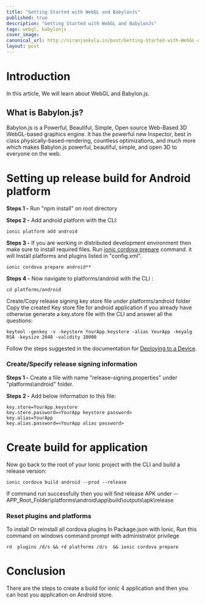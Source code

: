 ```yaml
---
title: "Getting Started with WebGL and BabylonJs"
published: true
description: "Getting Started with WebGL and BabylonJs"
tags: webgl, babylonjs
cover_image: 
canonical_url: http://niranjankala.in/post/Getting-Started-with-WebGL-and-BabylonJs
layout: post
---
```


# Introduction

In this article, We will learn about WebGL and Babylon.js.

## What is Babylon.js?

Babylon.js is a Powerful, Beautiful, Simple, Open source Web-Based 3D WebGL-based graphics engine. It has the powerful new Inspector, best in class physically-based-rendering, countless optimizations, and much more which makes Babylon.js powerful, beautiful, simple, and open 3D to everyone on the web.

# Setting up release build for Android platform

**Steps 1 -** 
Run "npm install" on root directory

**Steps 2 -**
Add android platform with the CLI:
```
ionic platform add android
```
**Steps 3 -** 
If you are working in distributed development environment then make sure to install required files. Run  [ionic cordova prepare](https://ionicframework.com/docs/cli/commands/cordova-prepare) command. it will Install platforms and plugins listed in "config.xml". 
```
ionic cordova prepare android**
```
**Steps 4 -**
Now navigate to platforms/android with the CLI :
```
cd platforms/android
```	
Create/Copy release signing key store file under platforms/android folder
Copy the created Key store file for android application if you already have otherwise generate a key.store file with the CLI and answer all the questions:
```
keytool -genkey -v -keystore YourApp.keystore -alias YourApp -keyalg RSA -keysize 2048 -validity 10000
```
Follow the steps suggested in the documentation for [Deploying to a Device](https://ionicframework.com/docs/v3/intro/deploying/).

### Create/Specify release signing information

**Steps 1 -**
Create a file with name "release-signing.properties" under "platforms\android" folder.

**Steps 2 -**
 Add below information to this file:
 ```
key.store=YourApp.keystore
key.store.password=<YourApp keystore password>
key.alias=YourApp
key.alias.password=<YourApp alias password>
```
# Create build for application

Now go back to the root of your Ionic project with the CLI and build a release version:
```
ionic cordova build android --prod --release
```
If command run successfully then you will find release APK under -- APP_Root_Folder\platforms\android\app\build\outputs\apk\release


### Reset plugins and platforms


To install Or reinstall all cordova plugins In Package.json with Ionic, Run this command on windows command prompt with administrator privilege 
```
rd  plugins /d/s && rd platforms /d/s  && ionic cordova prepare
```


# Conclusion
There are the steps to create a build for ionic 4 application and then you can host you application on Android store.
